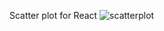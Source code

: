 Scatter plot for React
![scatterplot](https://github.com/Prexyli/scatterplot/assets/73875228/a29c870b-1b22-42cc-adee-4fa07395946b)
